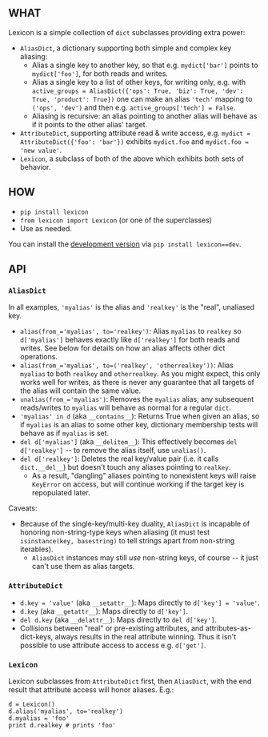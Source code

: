 ## WHAT

Lexicon is a simple collection of `dict` subclasses providing extra power:

* `AliasDict`, a dictionary supporting both simple and complex key aliasing:
    * Alias a single key to another key, so that e.g. `mydict['bar']` points to
    `mydict['foo']`, for both reads and writes.
    * Alias a single key to a list of other keys, for writing only, e.g. with
    `active_groups = AliasDict({'ops': True, 'biz': True, 'dev': True,
    'product': True})` one can make an alias `'tech'` mapping to `('ops',
    'dev')` and then e.g. `active_groups['tech'] = False`.
    * Aliasing is recursive: an alias pointing to another alias will behave as
    if it points to the other alias' target.
* `AttributeDict`, supporting attribute read & write access, e.g.
  `mydict = AttributeDict({'foo': 'bar'})` exhibits `mydict.foo` and
  `mydict.foo = 'new value'`.
* `Lexicon`, a subclass of both of the above which exhibits both sets of
  behavior.

## HOW

* `pip install lexicon`
* `from lexicon import Lexicon` (or one of the superclasses)
* Use as needed.

You can install the [development
version](https://github.com/bitprophet/lexicon/tarball/master#egg=lexicon-dev)
via `pip install lexicon==dev`.

## API

### `AliasDict`

In all examples, `'myalias'` is the alias and `'realkey'` is the "real",
unaliased key.

* `alias(from_='myalias', to='realkey')`: Alias `myalias` to `realkey` so
  `d['myalias']` behaves exactly like `d['realkey']` for both reads and writes.
  See below for details on how an alias affects other dict operations.
* `alias(from_='myalias', to=('realkey', 'otherrealkey'))`: Alias `myalias` to
  both `realkey` and `otherrealkey`. As you might expect, this only works well
  for writes, as there is never any guarantee that all targets of the alias
  will contain the same value.
* `unalias(from_='myalias')`: Removes the `myalias` alias; any subsequent
  reads/writes to `myalias` will behave as normal for a regular `dict`.
* `'myalias' in d` (aka `__contains__`): Returns True when given an alias, so
  if `myalias` is an alias to some other key, dictionary membership tests will
  behave as if `myalias` is set.
* `del d['myalias']` (aka `__delitem__`): This effectively becomes `del
  d['realkey']` -- to remove the alias itself, use `unalias()`.
* `del d['realkey']`: Deletes the real key/value pair (i.e. it calls
  `dict.__del__`) but doesn't touch any aliases pointing to `realkey`.
    * As a result, "dangling" aliases pointing to nonexistent keys will raise
    `KeyError` on access, but will continue working if the target key is
    repopulated later.

Caveats:

* Because of the single-key/multi-key duality, `AliasDict` is incapable of
  honoring non-string-type keys when aliasing (it must test `isinstance(key,
  basestring)` to tell strings apart from non-string iterables).
    * `AliasDict` instances may still *use* non-string keys, of course -- it
    just can't use them as alias targets.

### `AttributeDict`

* `d.key = 'value'` (aka `__setattr__`): Maps directly to `d['key'] = 'value'`.
* `d.key` (aka `__getattr__`): Maps directly to `d['key']`.
* `del d.key` (aka `__delattr__`): Maps directly to `del d['key']`.
* Collisions between "real" or pre-existing attributes, and
  attributes-as-dict-keys, always results in the real attribute winning. Thus
  it isn't possible to use attribute access to access e.g. `d['get']`.

### `Lexicon`

Lexicon subclasses from `AttributeDict` first, then `AliasDict`, with the end
result that attribute access will honor aliases. E.g.:

    d = Lexicon()
    d.alias('myalias', to='realkey')
    d.myalias = 'foo'
    print d.realkey # prints 'foo'

